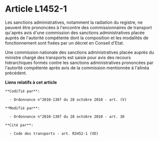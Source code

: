 # Article L1452-1

Les sanctions administratives, notamment la radiation du registre, ne peuvent être prononcées à l'encontre des
commissionnaires de transport qu'après avis d'une commission des sanctions administratives placée auprès de l'autorité
compétente dont la composition et les modalités de fonctionnement sont fixées par un décret en Conseil d'Etat.

Une commission nationale des sanctions administratives placée auprès du ministre chargé des transports est saisie pour avis
des recours hiérarchiques formés contre les sanctions administratives prononcées par l'autorité compétente après avis de la
commission mentionnée à l'alinéa précédent.

**Liens relatifs à cet article**

	**Codifié par**:

	  - Ordonnance n°2010-1307 du 28 octobre 2010 - art. (V)

	**Modifié par**:

	  - Ordonnance n°2010-1307 du 28 octobre 2010 - art. 10

	**Cité par**:

	  - Code des transports - art. R3452-1 (VD)
